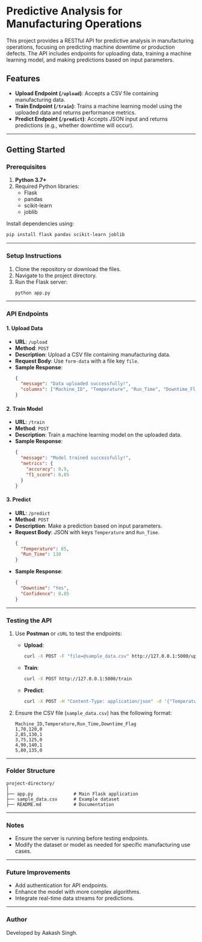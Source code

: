 # Predictive Analysis for Manufacturing Operations

This project provides a RESTful API for predictive analysis in manufacturing operations, focusing on predicting machine downtime or production defects. The API includes endpoints for uploading data, training a machine learning model, and making predictions based on input parameters.

## Features

- **Upload Endpoint (`/upload`)**: Accepts a CSV file containing manufacturing data.
- **Train Endpoint (`/train`)**: Trains a machine learning model using the uploaded data and returns performance metrics.
- **Predict Endpoint (`/predict`)**: Accepts JSON input and returns predictions (e.g., whether downtime will occur).

---

## Getting Started

### Prerequisites

1. **Python 3.7+**
2. Required Python libraries:
   - Flask
   - pandas
   - scikit-learn
   - joblib

Install dependencies using:
```bash
pip install flask pandas scikit-learn joblib
```

---

### Setup Instructions

1. Clone the repository or download the files.
2. Navigate to the project directory.
3. Run the Flask server:
   ```bash
   python app.py
   ```

---

### API Endpoints

#### 1. **Upload Data**
   - **URL**: `/upload`
   - **Method**: `POST`
   - **Description**: Upload a CSV file containing manufacturing data.
   - **Request Body**: Use `form-data` with a file key `file`.
   - **Sample Response**:
     ```json
     {
       "message": "Data uploaded successfully!",
       "columns": ["Machine_ID", "Temperature", "Run_Time", "Downtime_Flag"]
     }
     ```

#### 2. **Train Model**
   - **URL**: `/train`
   - **Method**: `POST`
   - **Description**: Train a machine learning model on the uploaded data.
   - **Sample Response**:
     ```json
     {
       "message": "Model trained successfully!",
       "metrics": {
         "accuracy": 0.9,
         "f1_score": 0.85
       }
     }
     ```

#### 3. **Predict**
   - **URL**: `/predict`
   - **Method**: `POST`
   - **Description**: Make a prediction based on input parameters.
   - **Request Body**: JSON with keys `Temperature` and `Run_Time`.
     ```json
     {
       "Temperature": 85,
       "Run_Time": 130
     }
     ```
   - **Sample Response**:
     ```json
     {
       "Downtime": "Yes",
       "Confidence": 0.85
     }
     ```

---

### Testing the API

1. Use **Postman** or `cURL` to test the endpoints:
   - **Upload**:
     ```bash
     curl -X POST -F "file=@sample_data.csv" http://127.0.0.1:5000/upload
     ```
   - **Train**:
     ```bash
     curl -X POST http://127.0.0.1:5000/train
     ```
   - **Predict**:
     ```bash
     curl -X POST -H "Content-Type: application/json" -d '{"Temperature": 85, "Run_Time": 130}' http://127.0.0.1:5000/predict
     ```

2. Ensure the CSV file (`sample_data.csv`) has the following format:
   ```csv
   Machine_ID,Temperature,Run_Time,Downtime_Flag
   1,70,120,0
   2,85,130,1
   3,75,125,0
   4,90,140,1
   5,80,135,0
   ```

---

### Folder Structure

```
project-directory/
│
├── app.py               # Main Flask application
├── sample_data.csv      # Example dataset
├── README.md            # Documentation
```

---

### Notes

- Ensure the server is running before testing endpoints.
- Modify the dataset or model as needed for specific manufacturing use cases.

---

### Future Improvements

- Add authentication for API endpoints.
- Enhance the model with more complex algorithms.
- Integrate real-time data streams for predictions.

---

### Author
Developed by Aakash Singh.

